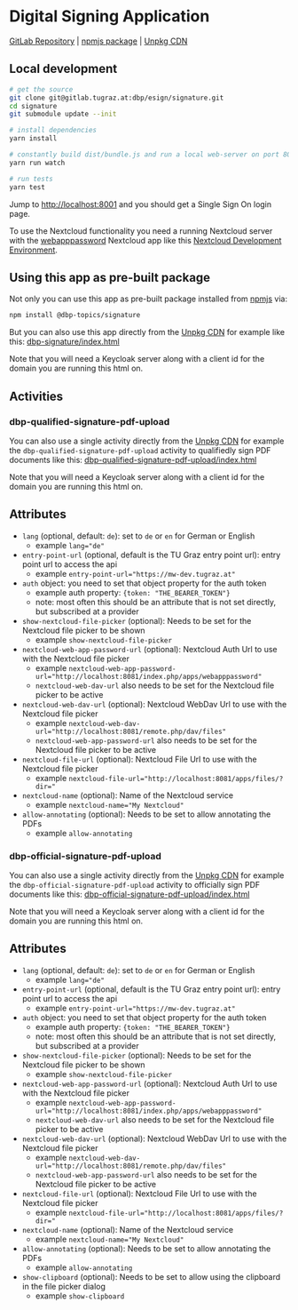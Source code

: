 # Digital Signing Application

[GitLab Repository](https://gitlab.tugraz.at/dbp/esign/signature) |
[npmjs package](https://www.npmjs.com/package/@dbp-topics/signature) |
[Unpkg CDN](https://unpkg.com/browse/@dbp-topics/signature/)

## Local development

```bash
# get the source
git clone git@gitlab.tugraz.at:dbp/esign/signature.git
cd signature
git submodule update --init

# install dependencies
yarn install

# constantly build dist/bundle.js and run a local web-server on port 8001 
yarn run watch

# run tests
yarn test
```

Jump to <http://localhost:8001> and you should get a Single Sign On login page.

To use the Nextcloud functionality you need a running Nextcloud server with the
[webapppassword](https://gitlab.tugraz.at/DBP/Middleware/Nextcloud/webapppassword) Nextcloud app like this
[Nextcloud Development Environment](https://gitlab.tugraz.at/DBP/Middleware/Nextcloud/webapppassword/-/tree/master/docker).

## Using this app as pre-built package

Not only you can use this app as pre-built package installed from [npmjs](https://www.npmjs.com/package/@dbp-topics/signature) via:

```bash
npm install @dbp-topics/signature
```

But you can also use this app directly from the [Unpkg CDN](https://unpkg.com/browse/@dbp-topics/signature/)
for example like this: [dbp-signature/index.html](https://gitlab.tugraz.at/dbp/esign/signature/-/tree/master/examples/dbp-signature/index.html)

Note that you will need a Keycloak server along with a client id for the domain you are running this html on.

## Activities

### dbp-qualified-signature-pdf-upload

You can also use a single activity directly from the [Unpkg CDN](https://unpkg.com/browse/@dbp-topics/signature/)
for example the `dbp-qualified-signature-pdf-upload` activity to qualifiedly sign PDF documents like this:
[dbp-qualified-signature-pdf-upload/index.html](https://gitlab.tugraz.at/dbp/esign/signature/-/tree/master/examples/dbp-qualified-signature-pdf-upload/index.html)

Note that you will need a Keycloak server along with a client id for the domain you are running this html on.

## Attributes

- `lang` (optional, default: `de`): set to `de` or `en` for German or English
    - example `lang="de"`
- `entry-point-url` (optional, default is the TU Graz entry point url): entry point url to access the api
    - example `entry-point-url="https://mw-dev.tugraz.at"`
- `auth` object: you need to set that object property for the auth token
    - example auth property: `{token: "THE_BEARER_TOKEN"}`
    - note: most often this should be an attribute that is not set directly, but subscribed at a provider
- `show-nextcloud-file-picker` (optional): Needs to be set for the Nextcloud file picker to be shown
    - example `show-nextcloud-file-picker`
- `nextcloud-web-app-password-url` (optional): Nextcloud Auth Url to use with the Nextcloud file picker
    - example `nextcloud-web-app-password-url="http://localhost:8081/index.php/apps/webapppassword"`
    - `nextcloud-web-dav-url` also needs to be set for the Nextcloud file picker to be active
- `nextcloud-web-dav-url` (optional): Nextcloud WebDav Url to use with the Nextcloud file picker
    - example `nextcloud-web-dav-url="http://localhost:8081/remote.php/dav/files"`
    - `nextcloud-web-app-password-url` also needs to be set for the Nextcloud file picker to be active
- `nextcloud-file-url` (optional): Nextcloud File Url to use with the Nextcloud file picker
    - example `nextcloud-file-url="http://localhost:8081/apps/files/?dir="`
- `nextcloud-name` (optional): Name of the Nextcloud service
    - example `nextcloud-name="My Nextcloud"`
- `allow-annotating` (optional): Needs to be set to allow annotating the PDFs
    - example `allow-annotating`

### dbp-official-signature-pdf-upload

You can also use a single activity directly from the [Unpkg CDN](https://unpkg.com/browse/@dbp-topics/signature/)
for example the `dbp-official-signature-pdf-upload` activity to officially sign PDF documents like this:
[dbp-official-signature-pdf-upload/index.html](https://gitlab.tugraz.at/dbp/esign/signature/-/tree/master/examples/dbp-official-signature-pdf-upload/index.html)

Note that you will need a Keycloak server along with a client id for the domain you are running this html on.

## Attributes

- `lang` (optional, default: `de`): set to `de` or `en` for German or English
    - example `lang="de"`
- `entry-point-url` (optional, default is the TU Graz entry point url): entry point url to access the api
    - example `entry-point-url="https://mw-dev.tugraz.at"`
- `auth` object: you need to set that object property for the auth token
    - example auth property: `{token: "THE_BEARER_TOKEN"}`
    - note: most often this should be an attribute that is not set directly, but subscribed at a provider
- `show-nextcloud-file-picker` (optional): Needs to be set for the Nextcloud file picker to be shown
    - example `show-nextcloud-file-picker`
- `nextcloud-web-app-password-url` (optional): Nextcloud Auth Url to use with the Nextcloud file picker
    - example `nextcloud-web-app-password-url="http://localhost:8081/index.php/apps/webapppassword"`
    - `nextcloud-web-dav-url` also needs to be set for the Nextcloud file picker to be active
- `nextcloud-web-dav-url` (optional): Nextcloud WebDav Url to use with the Nextcloud file picker
    - example `nextcloud-web-dav-url="http://localhost:8081/remote.php/dav/files"`
    - `nextcloud-web-app-password-url` also needs to be set for the Nextcloud file picker to be active
- `nextcloud-file-url` (optional): Nextcloud File Url to use with the Nextcloud file picker
    - example `nextcloud-file-url="http://localhost:8081/apps/files/?dir="`
- `nextcloud-name` (optional): Name of the Nextcloud service
    - example `nextcloud-name="My Nextcloud"`
- `allow-annotating` (optional): Needs to be set to allow annotating the PDFs
    - example `allow-annotating`
- `show-clipboard` (optional): Needs to be set to allow using the clipboard in the file picker dialog
    - example `show-clipboard`
